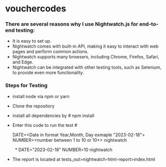 # vouchercodes

### There are several reasons why I use Nightwatch.js for end-to-end testing: ###
* It is easy to set up.
* Nightwatch comes with built-in API, making it easy to interact with web pages and perform common actions.
* Nightwatch supports many browsers, including Chrome, Firefox, Safari, and Edge.
* Nightwatch can be integrated with other testing tools, such as Selenium, to provide even more functionality.

### Steps for Testing ###
* install node via npm or yarn
* Clone the repository
* install all dependencies by # npm install
* Enter this code to run the test # <p>DATE=<Date in format Year,Month, Day exmaple "2023-02-18"> NUMBER=<number between 1 to 10 or 10+> nightwatch </p>
  * DATE="2023-02-18" NUMBER=10 nightwatch

* The report is located at tests_out>nightwatch-html-report>index.html

